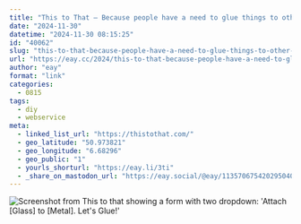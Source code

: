 ```yaml
---
title: "This to That – Because people have a need to glue things to other things"
date: "2024-11-30"
datetime: "2024-11-30 08:15:25"
id: "40062"
slug: "this-to-that-because-people-have-a-need-to-glue-things-to-other-things"
url: "https://eay.cc/2024/this-to-that-because-people-have-a-need-to-glue-things-to-other-things/"
author: "eay"
format: "link"
categories:
  - 0815
tags:
  - diy
  - webservice
meta:
  - linked_list_url: "https://thistothat.com/"
  - geo_latitude: "50.973821"
  - geo_longitude: "6.68296"
  - geo_public: "1"
  - yourls_shorturl: "https://eay.li/3ti"
  - _share_on_mastodon_url: "https://eay.social/@eay/113570675420295040"
---
```


![Screenshot from This to that showing a form with two dropdown: 'Attach [Glass] to [Metal]. Let's Glue!'](https://eay.cc/uploads/2024/thistothat.png)
